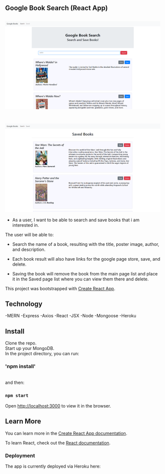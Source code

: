 ## Google Book Search (React App)


![Example profile](./example01.png)
<br/>
<br/>
---

![Example profile](./example02.png)
<br/>

* As a user, I want to be able to search and save books that i am interested in.

The user will be able to:

  * Search the name of a book, resulting with the title, poster image, author, and description.

  * Each book result will also have links for the google page store, save, and delete.

  * Saving the book will remove the book from the main page list and place it in the Saved page list where you can view them there and delete.

This project was bootstrapped with [Create React App](https://github.com/facebook/create-react-app).


## Technology

-MERN
-Express
-Axios
-React
-JSX
-Node
-Mongoose
-Heroku

## Install

Clone the repo.
<br/>
Start up your MongoDB.
<br/>
In the project directory, you can run: 
<br/>

### 'npm install'

<br/>
and then:
<br/>

### `npm start`

Open [http://localhost:3000](http://localhost:3000) to view it in the browser.


## Learn More

You can learn more in the [Create React App documentation](https://facebook.github.io/create-react-app/docs/getting-started).

To learn React, check out the [React documentation](https://reactjs.org/).


### Deployment

The app is currently deployed via Heroku here:
